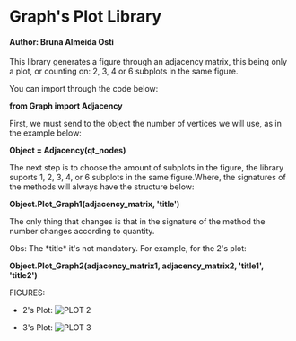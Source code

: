 # Graph's Plot Library 
#### Author: Bruna Almeida Osti


<p> This library generates a figure through an adjacency matrix, this being only a plot, or counting on: 2, 3, 4 or 6 subplots in the same figure.</p>
You can import through the code below:


**from Graph import Adjacency**

First, we must send to the object the number of vertices we will use, as in the example below: <p>
**Object = Adjacency(qt_nodes)** </p>

The next step is to choose the amount of subplots in the figure, the library suports 1, 2, 3, 4, or 6 subplots in the same figure.Where, the signatures of the methods will always have the structure below: <p>
**Object.Plot_Graph1(adjacency_matrix, 'title')**</p>

<p>The only thing that changes is that in the signature of the method the number changes according to quantity.</p>
<p>Obs: The *title* it's not mandatory. For example, for the 2's plot:</p>

**Object.Plot_Graph2(adjacency_matrix1, adjacency_matrix2, 'title1', 'title2')**

FIGURES:
- 2's Plot:
![PLOT 2](https://github.com/brunaostii/Lib_Plot_Graph/blob/master/Px_pais2.png)

- 3's Plot:
![PLOT 3](https://github.com/brunaostii/Lib_Plot_Graph/blob/master/particoes_PX_pais5.png)
